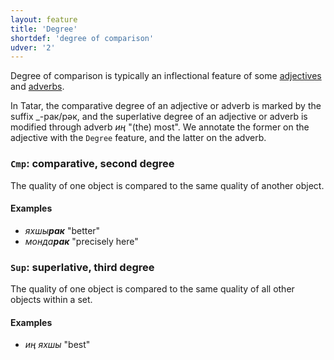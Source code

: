```yaml
---
layout: feature
title: 'Degree'
shortdef: 'degree of comparison'
udver: '2'
---
```


Degree of comparison is typically an inflectional feature of some [adjectives](u-pos/ADJ) and [adverbs](u-pos/ADV).

In Tatar, the comparative degree of an adjective or adverb is marked by the suffix _-рак/рәк,
and the superlative degree of an adjective or adverb is modified through adverb _иң_ "(the) most".
We annotate the former on the adjective with the `Degree` feature, and the latter on the adverb.

### <a name="Cmp">`Cmp`</a>: comparative, second degree

The quality of one object is compared to the same quality of another object.

#### Examples

* _яхшы<b>рак</b>_  "better"
* _монда<b>рак</b>_  "precisely here"

### <a name="Sup">`Sup`</a>: superlative, third degree

The quality of one object is compared to the same quality of all other objects within a set.

#### Examples

* _иң яхшы_  "best"
<!-- Interlanguage links updated Po 11. listopadu 2024, 20:09:38 CET -->
